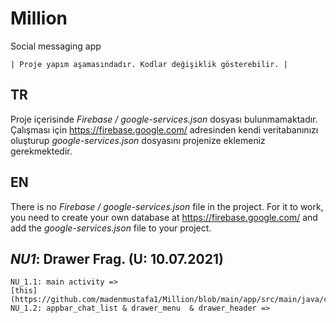 # Million
Social messaging app 


    | Proje yapım aşamasındadır. Kodlar değişiklik gösterebilir. |

## TR
Proje içerisinde *Firebase / google-services.json* dosyası bulunmamaktadır. 
Çalışması için https://firebase.google.com/ adresinden kendi veritabanınızı oluşturup *google-services.json* dosyasını projenize eklemeniz gerekmektedir.


## EN
There is no *Firebase / google-services.json* file in the project.
For it to work, you need to create your own database at https://firebase.google.com/ and add the *google-services.json* file to your project.



## _NU1_: Drawer Frag. (U: 10.07.2021) 
    NU_1.1: main activity => 
    [this]
    (https://github.com/madenmustafa1/Million/blob/main/app/src/main/java/com/maden/million/activity/MainActivity.kt) 
    NU_1.2: appbar_chat_list & drawer_menu  & drawer_header =>
